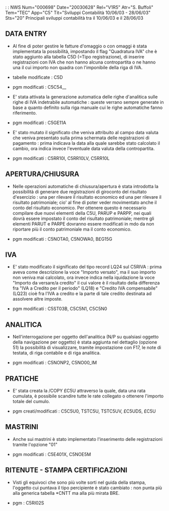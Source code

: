  :  : NWS Num="000698" Date="20030628" Rel="V1R5" Atr="S. Buffoli" Tem="TEC" App="C5" Tit="Sviluppi Contabilità 10/06/03 - 28/06/03" Sts="20"
Principali sviluppi contabilità tra il 10/06/03 e il 28/06/03

DATA ENTRY
------------------------------------
- Al fine di poter gestire le fatture d'omaggio o con omaggi è stata implementata la possibilità,
impostando il flag "Quadratura IVA" che è stato aggiunto alla tabella C5D (=Tipo registrazione), di inserire registrazioni con IVA che non hanno alcuna contropartita o ne hanno una il cui importo
non quadra con l'imponibile della riga di IVA.

-  tabelle modificate :  C5D
-  pgm modificati :  C5C54__

- E' stata attivata la generazione automatica delle righe d'analitica sulle righe di IVA indetrabile
automatiche :  queste verrano sempre generate in base a quanto definito sulla riga manuale cui le righe automatiche fanno riferimento.

-  pgm modificati :  C5GE11A

- E' stato mutato il significato che veniva attribuito al campo data valuta che veniva presentato
sulla prima schermata delle registrazioni di pagamento :  prima indicava la data alla quale sarebbe stato calcolato il cambio, ora indica invece l'eventuale data valuta della contropartita.

-  pgm modificati :  C5RR10I, C5RR10LV, C5RR10L

APERTURA/CHIUSURA
--------------------------------
- Nelle operazioni automatiche di chiusura/apertura è stata introdotta la possibilità di generare
due registrazioni di giroconto del risultato d'esercizio :  una per rilevare il risultato economico ed una per rilevare il risultato patrimoniale; cio' al fine di poter veder movimentato anche il conto del risultato economico. Per ottenere questo è necessario compilare due nuovi elementi della
C5U, PARUP e PARPP, nei quali dovrà essere impostato il conto del risultato patrimoniale; mentre gli elementi PARUT e PARPE dovranno essere modificati in mdo da non riportare più il conto patrimoniale ma il conto economico.

-  pgm modificati :  C5NOTA0, C5NOWA0, B£G15G

IVA
--------------------------
- E' stato modificato il significato del tipo record LQ24 sul C5RIVA :  prima aveva come descrizione
la voce "Importo versato", ma il suo importo non veniva mai calcolato, ora invece indica nella iquidazione la voce "Importo da versare/a credito" il cui valore è il risultato della differenza fra "IVA a Credito per il periodo" (LQ18) e "Credito IVA compensabile" (LQ23) cioè fra l'IVA a credito e la parte di tale credito destinata ad assolvere altre imposte.

-  pgm modificati :  C5ST03B, C5C5N1, C5C5N0

ANALITICA
----------------------
- Nell'interrogazione per oggetto dell'analitica (N/P su qualsiasi oggetto della navigazione per
oggetto) è stata aggiunta nel dettaglio (opzione 51) la possibilità di visualizzare, tramite impostazione con F17, le note di testata, di riga contabile e di riga analitica.

-  pgm modificati :  C5NONP2, C5NO00_IM

PRATICHE
--------------------------
- E' stata creata la /COPY £C5U attraverso la quale, data una rata cumulata, è possibile scandire
tutte le rate collegato o ottenere l'importo totale del cumulo.

-  pgm creati/modificati :  C5C5U0, TSTC5U, TSTC5UV, £C5UDS, £C5U

MASTRINI
-----------------------------
- Anche sui mastrini è stato implementato l'inserimento delle registrazioni tramite l'opzione "01"

-  pgm modificati :  C5E401X, C5NOE5M

RITENUTE - STAMPA CERTIFICAZIONI
---------------------------------------------
- Visti gli equivoci che sono più volte sorti nel guida della stampa, l'oggetto cui puntava il tipo
percipiente è stato cambiato :  non punta più alla generica tabella \*CNTT ma alla più mirata BRE.

-  pgm :  C5RI02S

